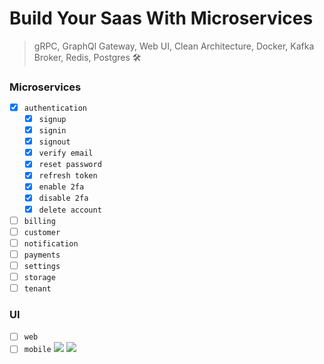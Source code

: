 # Build Your Saas With Microservices

>gRPC, GraphQl Gateway, Web UI, Clean Architecture, Docker, Kafka Broker, Redis, Postgres 🛠️

### Microservices

- [x] `authentication`
    - [x] `signup`
    - [x] `signin`
    - [x] `signout`
    - [x] `verify email`
    - [x] `reset password`
    - [x] `refresh token`
    - [x] `enable 2fa`
    - [x] `disable 2fa`
    - [x] `delete account`
- [ ] `billing`
- [ ] `customer`
- [ ] `notification`
- [ ] `payments`
- [ ] `settings`
- [ ] `storage`
- [ ] `tenant`

### UI

- [ ] `web`
- [ ] `mobile`
  ![](img_1.png)
  ![](img.png)